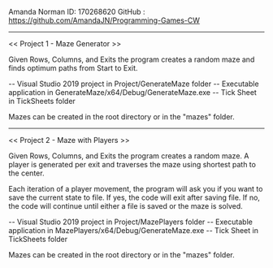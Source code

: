 Amanda Norman
ID: 170268620
GitHub : https://github.com/AmandaJN/Programming-Games-CW

---------------------------------

<< Project 1 - Maze Generator >>

Given Rows, Columns, and Exits the program creates a random maze and finds 
optimum paths from Start to Exit.

-- Visual Studio 2019 project in Project/GenerateMaze folder
-- Executable application in GenerateMaze/x64/Debug/GenerateMaze.exe
-- Tick Sheet in TickSheets folder

Mazes can be created in the root directory or in the "mazes" folder.

------------------------------------

<< Project 2 - Maze with Players >>

Given Rows, Columns, and Exits the program creates a random maze. A player is generated per exit and traverses the maze using 
shortest path to the center.

Each iteration of a player movement, the program will ask you if you want to save the current state to file. If yes, the code will exit after saving file. If no, the code will continue until either a file is saved or the maze is solved.

-- Visual Studio 2019 project in Project/MazePlayers folder
-- Executable application in MazePlayers/x64/Debug/GenerateMaze.exe
-- Tick Sheet in TickSheets folder

Mazes can be created in the root directory or in the "mazes" folder.